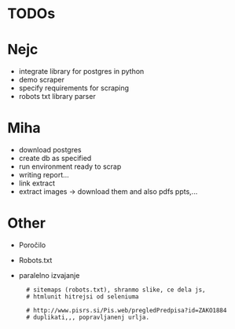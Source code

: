 # TODOs

# Nejc
* integrate library for postgres in python
* demo scraper
* specify requirements for scraping
* robots txt library parser

# Miha
* download postgres
* create db as specified
* run environment ready to scrap
* writing report...
* link extract
* extract images -> download them and also pdfs ppts,...



# Other
* Poročilo
* Robots.txt
* paralelno izvajanje


        # sitemaps (robots.txt), shranmo slike, ce dela js,
        # htmlunit hitrejsi od seleniuma

        # http://www.pisrs.si/Pis.web/pregledPredpisa?id=ZAKO1884
        # duplikati,,, popravljanenj urlja.